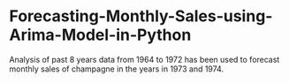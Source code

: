 # Forecasting-Monthly-Sales-using-Arima-Model-in-Python

Analysis of past 8 years data from 1964 to 1972 has been used to forecast monthly sales of champagne in the years in 1973 and 1974.
